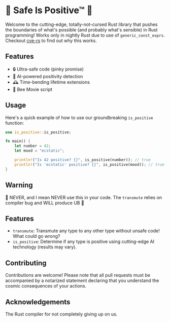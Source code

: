 # 🦀 Safe Is Positive™ 🦀

Welcome to the cutting-edge, totally-not-cursed Rust library that pushes the boundaries of what's possible (and probably what's sensible) in Rust programming!
Works only in nightly Rust due to use of `generic_const_exprs`.
Checkout [cve-rs](https://github.com/Speykious/cve-rs) to find out why this works.

## Features

- 🔒 Ultra-safe code (pinky promise)
- 🧠 AI-powered positivity detection
- 🕰️ Time-bending lifetime extensions
- 🐝 Bee Movie script

## Usage

Here's a quick example of how to use our groundbreaking `is_positive` function:

```rust
use is_positive::is_positive;

fn main() {
    let number = 42;
    let mood = "ecstatic";

    println!("Is 42 positive? {}", is_positive(number)); // true
    println!("Is 'ecstatic' positive? {}", is_positive(mood)); // true
}
```

## Warning

:rotating_light: NEVER, and I mean NEVER use this in your code. The `transmute` relies on compiler bug and WILL produce UB :rotating_light:

## Features

- `transmute`: Transmute any type to any other type without unsafe code! What could go wrong?
- `is_positive`: Determine if any type is positive using cutting-edge AI technology (results may vary).

## Contributing

Contributions are welcome! Please note that all pull requests must be accompanied by a notarized statement declaring that you understand the cosmic consequences of your actions.

## Acknowledgements

The Rust compiler for not completely giving up on us.

